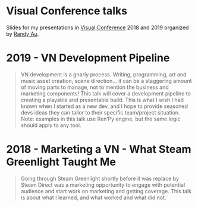 # Visual Conference talks
Slides for my presentations in [Visual;Conference](https://vnconf.com/) 2018 and 2019 organized by [Randy Au](https://medium.com/@Randy_Au).

# 2019 - VN Development Pipeline

> VN development is a gnarly process. Writing, programming, art and music asset creation, scene direction… it can be a staggering amount of moving parts to manage, not to mention the business and marketing components! This talk will cover a development pipeline to creating a playable and presentable build. This is what I wish I had known when I started as a new dev, and I hope to provide seasoned devs ideas they can tailor to their specific team/project situation. Note: examples in this talk use Ren’Py engine, but the same logic should apply to any tool.


# 2018 - Marketing a VN - What Steam Greenlight Taught Me

> Going through Steam Greenlight shortly before it was replace by Steam Direct was a marketing opportunity to engage with potential audience and start work on marketing and getting coverage. This talk is about what I learned, and what worked and what did not.
